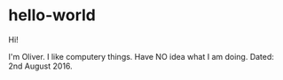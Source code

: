 # hello-world

Hi!

I'm Oliver. I like computery things. Have NO idea what I am doing. Dated: 2nd August 2016.
